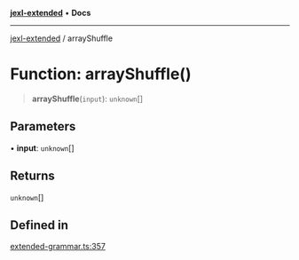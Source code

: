 [**jexl-extended**](../README.md) • **Docs**

***

[jexl-extended](../README.md) / arrayShuffle

# Function: arrayShuffle()

> **arrayShuffle**(`input`): `unknown`[]

## Parameters

• **input**: `unknown`[]

## Returns

`unknown`[]

## Defined in

[extended-grammar.ts:357](https://github.com/nikoraes/jexl-extended/blob/0f5e836bd796a7ceb7bc07f325b2ca770e2551a1/src/extended-grammar.ts#L357)
